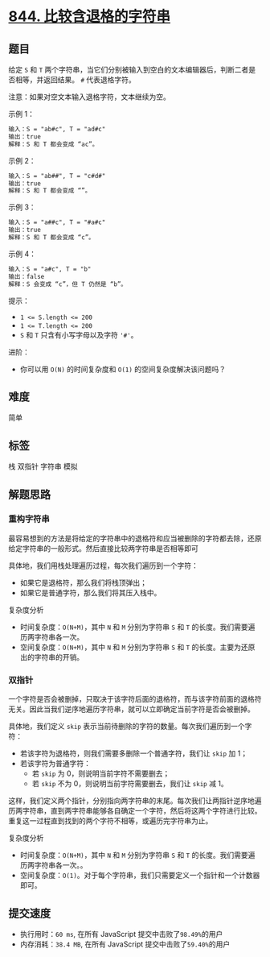 # [844. 比较含退格的字符串](https://leetcode-cn.com/problems/backspace-string-compare/)

## 题目

给定 `S` 和 `T` 两个字符串，当它们分别被输入到空白的文本编辑器后，判断二者是否相等，并返回结果。 `#` 代表退格字符。

注意：如果对空文本输入退格字符，文本继续为空。

示例 1：

```txt
输入：S = "ab#c", T = "ad#c"
输出：true
解释：S 和 T 都会变成 “ac”。
```

示例 2：

```txt
输入：S = "ab##", T = "c#d#"
输出：true
解释：S 和 T 都会变成 “”。
```

示例 3：

```txt
输入：S = "a##c", T = "#a#c"
输出：true
解释：S 和 T 都会变成 “c”。
```

示例 4：

```txt
输入：S = "a#c", T = "b"
输出：false
解释：S 会变成 “c”，但 T 仍然是 “b”。
```

提示：

- `1 <= S.length <= 200`
- `1 <= T.length <= 200`
- `S` 和 `T` 只含有小写字母以及字符 `'#'`。

进阶：

- 你可以用 `O(N)` 的时间复杂度和 `O(1)` 的空间复杂度解决该问题吗？

## 难度

简单

## 标签

栈 双指针 字符串 模拟

## 解题思路

### 重构字符串

最容易想到的方法是将给定的字符串中的退格符和应当被删除的字符都去除，还原给定字符串的一般形式。然后直接比较两字符串是否相等即可

具体地，我们用栈处理遍历过程，每次我们遍历到一个字符：

- 如果它是退格符，那么我们将栈顶弹出；
- 如果它是普通字符，那么我们将其压入栈中。

复杂度分析

- 时间复杂度：`O(N+M)`，其中 `N` 和 `M` 分别为字符串 `S` 和 `T` 的长度。我们需要遍历两字符串各一次。
- 空间复杂度：`O(N+M)`，其中 `N` 和 `M` 分别为字符串 `S` 和 `T` 的长度。主要为还原出的字符串的开销。

### 双指针

一个字符是否会被删掉，只取决于该字符后面的退格符，而与该字符前面的退格符无关。因此当我们逆序地遍历字符串，就可以立即确定当前字符是否会被删掉。

具体地，我们定义 `skip` 表示当前待删除的字符的数量。每次我们遍历到一个字符：

- 若该字符为退格符，则我们需要多删除一个普通字符，我们让 `skip` 加 1；
- 若该字符为普通字符：
  - 若 `skip` 为 0，则说明当前字符不需要删去；
  - 若 `skip` 不为 0，则说明当前字符需要删去，我们让 `skip` 减 1。

这样，我们定义两个指针，分别指向两字符串的末尾。每次我们让两指针逆序地遍历两字符串，直到两字符串能够各自确定一个字符，然后将这两个字符进行比较。重复这一过程直到找到的两个字符不相等，或遍历完字符串为止。

复杂度分析

- 时间复杂度：`O(N+M)`，其中 `N` 和 `M` 分别为字符串 `S` 和 `T` 的长度。我们需要遍历两字符串各一次。。
- 空间复杂度：`O(1)`。对于每个字符串，我们只需要定义一个指针和一个计数器即可。

## 提交速度

- 执行用时：`60 ms`, 在所有 JavaScript 提交中击败了`98.49%`的用户
- 内存消耗：`38.4 MB`, 在所有 JavaScript 提交中击败了`59.40%`的用户
